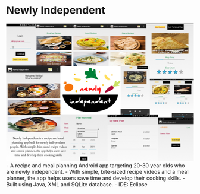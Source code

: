 # Newly Independent
<img src="NI app collage.png" width="1000">
- A recipe and meal planning Android app targeting 20-30 year olds who are newly independent. 
- With simple, bite-sized recipe videos and a meal planner, the app helps users save time and develop their cooking skills.
- Built using Java, XML and SQLite database.
- IDE: Eclipse
